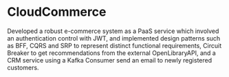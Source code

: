 # CloudCommerce

Developed a robust e-commerce system as a PaaS service which involved an authentication control with JWT, and implemented 
design patterns such as BFF, CQRS and SRP to represent distinct functional requirements, Circuit Breaker to get recommendations
from the external OpenLibraryAPI, and a CRM service using a Kafka Consumer send an email to newly registered customers.

